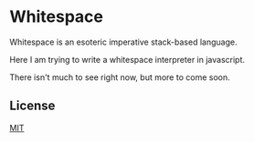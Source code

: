 # Whitespace

Whitespace is an esoteric imperative stack-based language.

Here I am trying to write a whitespace interpreter in javascript.

There isn't much to see right now, but more to come soon.

## License

[MIT](http://mit-license.org/rumpl)
